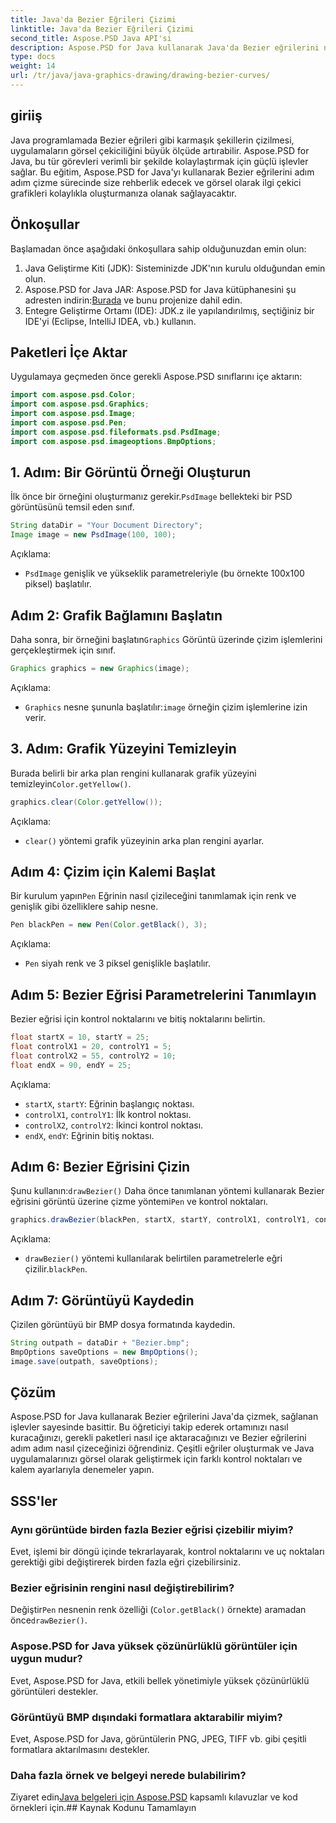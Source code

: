```yaml
---
title: Java'da Bezier Eğrileri Çizimi
linktitle: Java'da Bezier Eğrileri Çizimi
second_title: Aspose.PSD Java API'si
description: Aspose.PSD for Java kullanarak Java'da Bezier eğrilerini nasıl çizeceğinizi öğrenin. Kod örneklerini içeren adım adım kılavuzumuzu takip edin.
type: docs
weight: 14
url: /tr/java/java-graphics-drawing/drawing-bezier-curves/
---
```

## giriiş
Java programlamada Bezier eğrileri gibi karmaşık şekillerin çizilmesi, uygulamaların görsel çekiciliğini büyük ölçüde artırabilir. Aspose.PSD for Java, bu tür görevleri verimli bir şekilde kolaylaştırmak için güçlü işlevler sağlar. Bu eğitim, Aspose.PSD for Java'yı kullanarak Bezier eğrilerini adım adım çizme sürecinde size rehberlik edecek ve görsel olarak ilgi çekici grafikleri kolaylıkla oluşturmanıza olanak sağlayacaktır.
## Önkoşullar
Başlamadan önce aşağıdaki önkoşullara sahip olduğunuzdan emin olun:
1. Java Geliştirme Kiti (JDK): Sisteminizde JDK'nın kurulu olduğundan emin olun.
2.  Aspose.PSD for Java JAR: Aspose.PSD for Java kütüphanesini şu adresten indirin:[Burada](https://releases.aspose.com/psd/java/) ve bunu projenize dahil edin.
3. Entegre Geliştirme Ortamı (IDE): JDK.z ile yapılandırılmış, seçtiğiniz bir IDE'yi (Eclipse, IntelliJ IDEA, vb.) kullanın.
## Paketleri İçe Aktar
Uygulamaya geçmeden önce gerekli Aspose.PSD sınıflarını içe aktarın:
```java
import com.aspose.psd.Color;
import com.aspose.psd.Graphics;
import com.aspose.psd.Image;
import com.aspose.psd.Pen;
import com.aspose.psd.fileformats.psd.PsdImage;
import com.aspose.psd.imageoptions.BmpOptions;
```
## 1. Adım: Bir Görüntü Örneği Oluşturun
 İlk önce bir örneğini oluşturmanız gerekir.`PsdImage` bellekteki bir PSD görüntüsünü temsil eden sınıf.
```java
String dataDir = "Your Document Directory";
Image image = new PsdImage(100, 100);
```
Açıklama:
- `PsdImage` genişlik ve yükseklik parametreleriyle (bu örnekte 100x100 piksel) başlatılır.
## Adım 2: Grafik Bağlamını Başlatın
 Daha sonra, bir örneğini başlatın`Graphics` Görüntü üzerinde çizim işlemlerini gerçekleştirmek için sınıf.
```java
Graphics graphics = new Graphics(image);
```
Açıklama:
- `Graphics` nesne şununla başlatılır:`image` örneğin çizim işlemlerine izin verir.
## 3. Adım: Grafik Yüzeyini Temizleyin
Burada belirli bir arka plan rengini kullanarak grafik yüzeyini temizleyin`Color.getYellow()`.
```java
graphics.clear(Color.getYellow());
```
Açıklama:
- `clear()` yöntemi grafik yüzeyinin arka plan rengini ayarlar.
## Adım 4: Çizim için Kalemi Başlat
 Bir kurulum yapın`Pen` Eğrinin nasıl çizileceğini tanımlamak için renk ve genişlik gibi özelliklere sahip nesne.
```java
Pen blackPen = new Pen(Color.getBlack(), 3);
```
Açıklama:
- `Pen` siyah renk ve 3 piksel genişlikle başlatılır.
## Adım 5: Bezier Eğrisi Parametrelerini Tanımlayın
Bezier eğrisi için kontrol noktalarını ve bitiş noktalarını belirtin.
```java
float startX = 10, startY = 25;
float controlX1 = 20, controlY1 = 5;
float controlX2 = 55, controlY2 = 10;
float endX = 90, endY = 25;
```
Açıklama:
- `startX`, `startY`: Eğrinin başlangıç noktası.
- `controlX1`, `controlY1`: İlk kontrol noktası.
- `controlX2`, `controlY2`: İkinci kontrol noktası.
- `endX`, `endY`: Eğrinin bitiş noktası.
## Adım 6: Bezier Eğrisini Çizin
 Şunu kullanın:`drawBezier()` Daha önce tanımlanan yöntemi kullanarak Bezier eğrisini görüntü üzerine çizme yöntemi`Pen` ve kontrol noktaları.
```java
graphics.drawBezier(blackPen, startX, startY, controlX1, controlY1, controlX2, controlY2, endX, endY);
```
Açıklama:
- `drawBezier()` yöntemi kullanılarak belirtilen parametrelerle eğri çizilir.`blackPen`.
## Adım 7: Görüntüyü Kaydedin
Çizilen görüntüyü bir BMP dosya formatında kaydedin.
```java
String outpath = dataDir + "Bezier.bmp";
BmpOptions saveOptions = new BmpOptions();
image.save(outpath, saveOptions);
```
## Çözüm
Aspose.PSD for Java kullanarak Bezier eğrilerini Java'da çizmek, sağlanan işlevler sayesinde basittir. Bu öğreticiyi takip ederek ortamınızı nasıl kuracağınızı, gerekli paketleri nasıl içe aktaracağınızı ve Bezier eğrilerini adım adım nasıl çizeceğinizi öğrendiniz. Çeşitli eğriler oluşturmak ve Java uygulamalarınızı görsel olarak geliştirmek için farklı kontrol noktaları ve kalem ayarlarıyla denemeler yapın.
## SSS'ler
### Aynı görüntüde birden fazla Bezier eğrisi çizebilir miyim?
Evet, işlemi bir döngü içinde tekrarlayarak, kontrol noktalarını ve uç noktaları gerektiği gibi değiştirerek birden fazla eğri çizebilirsiniz.
### Bezier eğrisinin rengini nasıl değiştirebilirim?
 Değiştir`Pen` nesnenin renk özelliği (`Color.getBlack()` örnekte) aramadan önce`drawBezier()`.
### Aspose.PSD for Java yüksek çözünürlüklü görüntüler için uygun mudur?
Evet, Aspose.PSD for Java, etkili bellek yönetimiyle yüksek çözünürlüklü görüntüleri destekler.
### Görüntüyü BMP dışındaki formatlara aktarabilir miyim?
Evet, Aspose.PSD for Java, görüntülerin PNG, JPEG, TIFF vb. gibi çeşitli formatlara aktarılmasını destekler.
### Daha fazla örnek ve belgeyi nerede bulabilirim?
 Ziyaret edin[Java belgeleri için Aspose.PSD](https://reference.aspose.com/psd/java/) kapsamlı kılavuzlar ve kod örnekleri için.## Kaynak Kodunu Tamamlayın